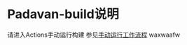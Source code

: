 # Padavan-build说明
请进入Actions手动运行构建
参见[手动运行工作流程](https://docs.github.com/cn/free-pro-team@latest/actions/managing-workflow-runs/manually-running-a-workflow)
waxwaafw
